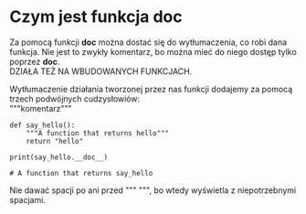 # Czym jest funkcja __doc__  
Za pomocą funkcji __doc__ można dostać się do wytłumaczenia, co robi dana funkcja. Nie jest to zwykły komentarz, bo można mieć do niego dostęp tylko poprzez __doc__.  
DZIAŁA TEŻ NA WBUDOWANYCH FUNKCJACH.  
  
Wytłumaczenie działania tworzonej przez nas funkcji dodajemy za pomocą trzech podwójnych cudzysłowiów:  
"""komentarz"""  
  
```
def say_hello():
    """A function that returns hello"""
    return "hello"
    
print(say_hello.__doc__)

# A function that returns say_hello
```  
  
Nie dawać spacji po ani przed """ """, bo wtedy wyświetla z niepotrzebnymi spacjami.

